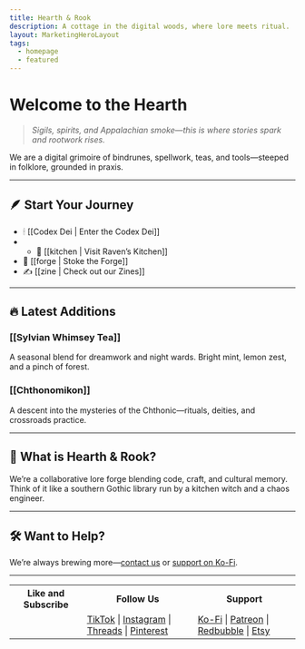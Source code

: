 ```yaml
---
title: Hearth & Rook
description: A cottage in the digital woods, where lore meets ritual.
layout: MarketingHeroLayout
tags:
  - homepage
  - featured
---
```


# Welcome to the Hearth

> *Sigils, spirits, and Appalachian smoke—this is where stories spark and rootwork rises.*

We are a digital grimoire of bindrunes, spellwork, teas, and tools—steeped in folklore, grounded in praxis.

---

## 🪶 Start Your Journey

- 🕯 [[Codex Dei | Enter the Codex Dei]]
- - 🍵 [[kitchen | Visit Raven’s Kitchen]]
- 🔮 [[forge | Stoke the Forge]]
- ✍️ [[zine | Check out our Zines]]

---

## 🔥 Latest Additions

### [[Sylvian Whimsey Tea]]
A seasonal blend for dreamwork and night wards. Bright mint, lemon zest, and a pinch of forest.

### [[Chthonomikon]]
A descent into the mysteries of the Chthonic—rituals, deities, and crossroads practice.

---

## 🧭 What is Hearth & Rook?

We’re a collaborative lore forge blending code, craft, and cultural memory.  
Think of it like a southern Gothic library run by a kitchen witch and a chaos engineer.

---

## 🛠 Want to Help?

We’re always brewing more—[contact us](mailto:hearthandrook@gmail.com) or [support on Ko-Fi](https://ko-fi.com/hearthandrook).

---
<table>
  <tr>
    <th>Like and Subscribe</th>
    <th>Follow Us</th>
    <th>Support</th>
  </tr>
  <tr>
    <td></td>
    <td>
      <a href="https://tiktok.com/@HearthandRook">TikTok</a> |
      <a href="https://instagram.com/HearthandRook">Instagram</a> |
      <a href="https://threads.net/@HearthandRook">Threads</a> |
      <a href="https://www.pinterest.com/myceliummuse/">Pinterest</a>
    </td>
    <td>
      <a href="https://ko-fi.com/hearthandrook">Ko-Fi</a> |
      <a href="https://patreon.com/yourshop">Patreon</a> |
      <a href="https://www.redbubble.com/people/gerrmann002/shop?asc=u">Redbubble</a> |
      <a href="https://www.etsy.com/shop/TheMyceliumandMuse?ref=dashboard-header">Etsy</a>
    </td>
  </tr>
</table>


